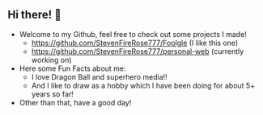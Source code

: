 ## Hi there! 👋

- Welcome to my Github, feel free to check out some projects I made!
  - https://github.com/StevenFireRose777/Foolgle (I like this one)
  - https://github.com/StevenFireRose777/personal-web (currently working on)
- Here some Fun Facts about me:
  - I love Dragon Ball and superhero media!!
  - And I like to draw as a hobby which I have been doing for about 5+ years so far!
- Other than that, have a good day! 

<!--[tumblr_fbc83220222f266b2ce3aadb35f24bba_2cdfc255_500](https://github.com/user-attachments/assets/d50f0109-466c-4fb3-92bc-800cd45a5e99) -->


<!--
**StevenFireRose777/StevenFireRose777** is a ✨ _special_ ✨ repository because its `README.md` (this file) appears on your GitHub profile.

Here are some ideas to get you started:

- 🔭 I’m currently working on ...
- 🌱 I’m currently learning ...
- 👯 I’m looking to collaborate on ...
- 🤔 I’m looking for help with ...
- 💬 Ask me about ...
- 📫 How to reach me: ...
- 😄 Pronouns: ...
- ⚡ Fun fact: ...
-->
